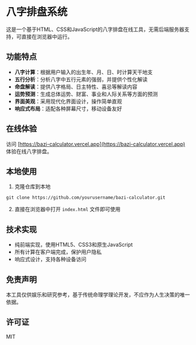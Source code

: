 # 八字排盘系统

这是一个基于HTML、CSS和JavaScript的八字排盘在线工具，无需后端服务器支持，可直接在浏览器中运行。

## 功能特点

- **八字计算**：根据用户输入的出生年、月、日、时计算天干地支
- **五行分析**：分析八字中五行元素的强弱，并提供个性化解读
- **命盘解读**：提供八字格局、日主特性、喜忌等解读内容
- **运势预测**：生成总体运势、财富、事业和人际关系等方面的预测
- **界面美观**：采用现代化界面设计，操作简单直观
- **响应式布局**：适配各种屏幕尺寸，移动设备友好

## 在线体验

访问 [https://bazi-calculator.vercel.app](https://bazi-calculator.vercel.app) 体验在线八字排盘。

## 本地使用

1. 克隆仓库到本地
```
git clone https://github.com/yourusername/bazi-calculator.git
```

2. 直接在浏览器中打开 `index.html` 文件即可使用

## 技术实现

- 纯前端实现，使用HTML5、CSS3和原生JavaScript
- 所有计算在客户端完成，保护用户隐私
- 响应式设计，支持各种设备访问

## 免责声明

本工具仅供娱乐和研究参考，基于传统命理学理论开发，不应作为人生决策的唯一依据。

## 许可证

MIT 